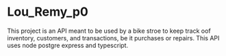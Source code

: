 # Lou_Remy_p0

This project is an API meant to be used by a bike stroe to keep track oof inventory, customers, 
and transactions, be it purchases or repairs. This API uses node postgre express and typescript.
 


